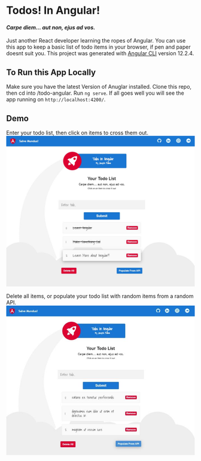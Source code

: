 # Todos! In Angular!
#### <i>Carpe diem... aut non, ejus ad vos.</i>

Just another React developer learning the ropes of Angular. You can use this app to keep a basic list of todo items in your browser, if pen and paper doesnt suit you. This project was generated with [Angular CLI](https://github.com/angular/angular-cli) version 12.2.4.

## To Run this App Locally

Make sure you have the latest Version of Anuglar installed. Clone this repo, then cd into /todo-angular. Run `ng serve`. If all goes well you will see the app running on `http://localhost:4200/`.

## Demo
Enter your todo list, then click on items to cross them out.
<img src="src/assets/demo-1.jpg" width="620px"></img> 

Delete all items, or populate your todo list with random items from a random API.
<img src="src/assets/demo-2.jpg" width="620px"></img>
